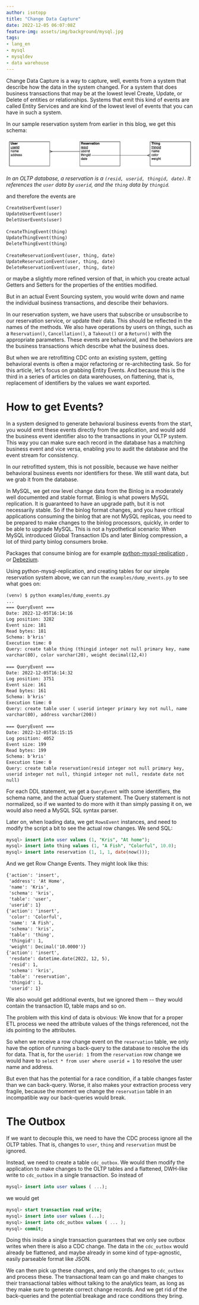 ```yaml
---
author: isotopp
title: "Change Data Capture"
date: 2022-12-05 06:07:08Z
feature-img: assets/img/background/mysql.jpg
tags:
- lang_en
- mysql
- mysqldev
- data warehouse
---
```


Change Data Capture is a way to capture, well, events from a system that describe how the data in the system changed.
For a system that does business transactions that may be at the lowest level Create, Update, or Delete of entities or relationships.
Systems that emit this kind of events are called Entity Services and are kind of the lowest level of events that you can have in such a system.

In our sample reservation system from earlier in this blog, we get this schema:

![](/uploads/2022/11/snowflake-01.png)

*In an OLTP database, a reservation is a `(resid, userid, thingid, date)`. It references the `user` data by `userid`, and the `thing` data by `thingid`.*

and therefore the events are

```console
CreateUserEvent(user)
UpdateUserEvent(user)
DeletUserEvents(user)

CreateThingEvent(thing)
UpdateThingEvent(thing)
DeleteThingEvent(thing)

CreateReservationEvent(user, thing, date)
UpdateReservationEvent(user, thing, date)
DeleteReservationEvent(user, thing, date)
```

or maybe a slightly more refined version of that, in which you create actual Getters and Setters for the properties of the entities modified.

But in an actual Event Sourcing system, you would write down and name the individual business transactions, and describe their behaviors.

In our reservation system, we have users that subscribe or unsubscribe to our reservation service, or update their data.
This should be reflected in the names of the methods.
We also have operations by users on things, such as a `Reservation()`, `Cancellation()`, a `Takeout()` or a `Return()` with the appropriate parameters.
These events are behavioral, and the behaviors are the business transactions which describe what the business does.

But when we are retrofitting CDC onto an existing system, getting behavioral events is often a major refactoring or re-architecting task.
So for this article, let's focus on grabbing Entity Events.
And because this is the third in a series of articles on data warehouses, on flattening, that is, replacement of identifiers by the values we want exported.

# How to get Events?

In a system designed to generate behavioral business events from the start, you would emit these events directly from the application, and would add the business event identifier also to the transactions in your OLTP system.
This way you can make sure each record in the database has a matching business event and vice versa, enabling you to audit the database and the event stream for consistency.

In our retrofitted system, this is not possible, because we have neither behavioral business events nor identifiers for these.
We still want data, but we grab it from the database.

In MySQL, we get row level change data from the Binlog in a moderately well documented and stable format.
Binlog is what powers MySQL replication. 
It is guaranteed to have an upgrade path, but it is not necessarily stable.
So if the binlog format changes, and you have critical applications consuming the binlog that are not MySQL replicas, you need to be prepared to make changes to the binlog processors, quickly, in order to be able to upgrade MySQL.
This is not a hypothetical scenario: When MySQL introduced Global Transaction IDs and later Binlog compression, a lot of third party binlog consumers broke.

Packages that consume binlog are for example
[python-mysql-replication](https://github.com/julien-duponchelle/python-mysql-replication)
, or 
[Debezium](https://github.com/debezium/debezium).

Using python-mysql-replication, and creating tables for our simple reservation system above, we can run the `examples/dump_events.py` to see what goes on:

```console
(venv) $ python examples/dump_events.py
...
=== QueryEvent ===
Date: 2022-12-05T16:14:16
Log position: 3282
Event size: 181
Read bytes: 181
Schema: b'kris'
Execution time: 0
Query: create table thing (thingid integer not null primary key, name varchar(80), color varchar(20), weight decimal(12,4))

=== QueryEvent ===
Date: 2022-12-05T16:14:32
Log position: 3751
Event size: 161
Read bytes: 161
Schema: b'kris'
Execution time: 0
Query: create table user ( userid integer primary key not null, name varchar(80), address varchar(200))

=== QueryEvent ===
Date: 2022-12-05T16:15:15
Log position: 4052
Event size: 199
Read bytes: 199
Schema: b'kris'
Execution time: 0
Query: create table reservation(resid integer not null primary key, userid integer not null, thingid integer not null, resdate date not null)
```

For each DDL statement, we get a `QueryEvent` with some identifiers, the schema name, and the actual Query statement.
The Query statement is not normalized, so if we wanted to do more with it than simply passing it on, we would also need a MySQL SQL syntax parser.

Later on, when loading data, we get `RowsEvent` instances, and need to modify the script a bit to see the actual row changes.
We send SQL:
```sql
mysql> insert into user values (1, "Kris", "At home");
mysql> insert into thing values (1, "A Fish", "Colorful", 10.0);
mysql> insert into reservation (1, 1, 1, date(now())); 
```
And we get Row Change Events. They might look like this:

```console
{'action': 'insert',
 'address': 'At Home',
 'name': 'Kris',
 'schema': 'kris',
 'table': 'user',
 'userid': 1}
{'action': 'insert',
 'color': 'Colorful',
 'name': 'A Fish',
 'schema': 'kris',
 'table': 'thing',
 'thingid': 1,
 'weight': Decimal('10.0000')}
{'action': 'insert',
 'resdate': datetime.date(2022, 12, 5),
 'resid': 1,
 'schema': 'kris',
 'table': 'reservation',
 'thingid': 1,
 'userid': 1}
```

We also would get additional events, but we ignored them -- they would contain the transaction ID, table maps and so on.

The problem with this kind of data is obvious:
We know that for a proper ETL process we need the attribute values of the things referenced, not the ids pointing to the attributes.

So when we receive a row change event on the `reservation` table, 
we only have the option of running a back-query to the database to resolve the ids for data.
That is, for the `userid: 1` from the `reservation` row change we would have to `select * from user where userid = 1` to resolve the user name and address.

But even that has the potential for a race condition, if a table changes faster than we can back-query.
Worse, it also makes your extraction process very fragile, because the moment we change the `reservation` table in an incompatible way our back-queries would break.

# The Outbox

If we want to decouple this, we need to have the CDC process ignore all the OLTP tables.
That is, changes to `user`, `thing` and `reservation` must be ignored.

Instead, we need to create a table `cdc_outbox`.
We would then modify the application to make changes to the OLTP tables and a flattened, DWH-like write to `cdc_outbox` in a single transaction.
So instead of

```sql
mysql> insert into user values ( ...);
```

we would get

```sql
mysql> start transaction read write;
mysql> insert into user values (...);
mysql> insert into cdc_outbox values ( ... );
mysql> commit; 
```

Doing this inside a single transaction guarantees that we only see outbox writes when there is also a CDC change.
The data in the `cdc_outbox` would already be flattened, and maybe already in some kind of type-agnostic, easily parseable format like JSON.

We can then pick up these changes, and only the changes to `cdc_outbox` and process these.
The transactional team can go and make changes to their transactional tables without talking to the analytics team, as long as they make sure to generate correct change records.
And we get rid of the back-queries and the potential breakage and race conditions they bring.
